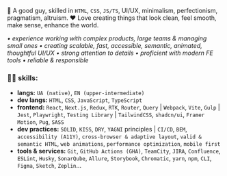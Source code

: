🐸 A good guy, skilled in `HTML`, `CSS`, `JS/TS`, UI/UX, minimalism, perfectionism, pragmatism, altruism.
❤️ Love creating things that look clean, feel smooth, make sense, enhance the world.

_• experience working with complex products, large teams & managing small ones • creating scalable, fast, accessible, semantic, animated, thoughtful UI/UX • strong attention to details • proficient with modern FE tools • reliable & responsible_

### 🤹‍♂️ skills:
- **langs:** `UA (native)`, `EN (upper-intermediate)`
- **dev langs:** `HTML`, `CSS`, `JavaScript`, `TypeScript`
- **frontend:** `React`, `Next.js`, `Redux`, `RTK`, `Router`, `Query` | `Webpack`, `Vite`, `Gulp` | `Jest`, `Playwright`, `Testing Library` | `TailwindCSS`, `shadcn/ui`, `Framer Motion`, `Pug`, `SASS`
- **dev practices:** `SOLID`, `KISS`, `DRY`, `YAGNI` principles | `CI/CD`, `BEM`, `accessibility (A11Y)`, `cross-browser & adaptive layout`, `valid & semantic HTML`, `web animations`, `performance optimization`, `mobile first`
- **tools & services:** `Git`, `GitHub Actions (GHA)`, `TeamCity`, `JIRA`, `Confluence`, `ESLint`, `Husky`, `SonarQube`, `Allure`, `Storybook`, `Chromatic`, `yarn`, `npm`, `CLI`, `Figma`, `Sketch`, `Zeplin`...

<!---
romkolisnyk/romkolisnyk is a ✨ special ✨ repository because its `README.md` (this file) appears on your GitHub profile.
You can click the Preview link to take a look at your changes.
--->
